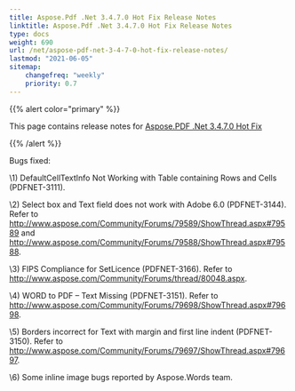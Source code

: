 ```yaml
---
title: Aspose.Pdf .Net 3.4.7.0 Hot Fix Release Notes
linktitle: Aspose.Pdf .Net 3.4.7.0 Hot Fix Release Notes
type: docs
weight: 690
url: /net/aspose-pdf-net-3-4-7-0-hot-fix-release-notes/
lastmod: "2021-06-05"
sitemap:
    changefreq: "weekly"
    priority: 0.7
---
```


{{% alert color="primary" %}}

This page contains release notes for [Aspose.PDF .Net 3.4.7.0 Hot Fix](https://downloads.aspose.com/pdf/net/new-releases/aspose.pdf-.net-3.4.7.0-hot-fix/)

{{% /alert %}}

Bugs fixed:

\1) DefaultCellTextInfo Not Working with Table containing Rows and Cells (PDFNET-3111).

\2) Select box and Text field does not work with Adobe 6.0 (PDFNET-3144). Refer to <http://www.aspose.com/Community/Forums/79589/ShowThread.aspx#79589> and <http://www.aspose.com/Community/Forums/79588/ShowThread.aspx#79588>.

\3) FIPS Compliance for SetLicence (PDFNET-3166). Refer to <http://www.aspose.com/Community/Forums/thread/80048.aspx>.

\4) WORD to PDF – Text Missing (PDFNET-3151). Refer to <http://www.aspose.com/Community/Forums/79698/ShowThread.aspx#79698>.

\5) Borders incorrect for Text with margin and first line indent (PDFNET-3150). Refer to <http://www.aspose.com/Community/Forums/79697/ShowThread.aspx#79697>.

\6) Some inline image bugs reported by Aspose.Words team.
